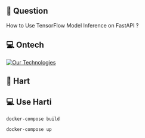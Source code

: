## 📖 Question
How to Use TensorFlow Model Inference on FastAPI ?

## 💻 Ontech
[![Our Technologies](https://skillicons.dev/icons?i=python,tensorflow,fastapi,docker)](https://skillicons.dev)

## 🚀 Hart

## 💻 Use Harti
```shell
docker-compose build

docker-compose up
```